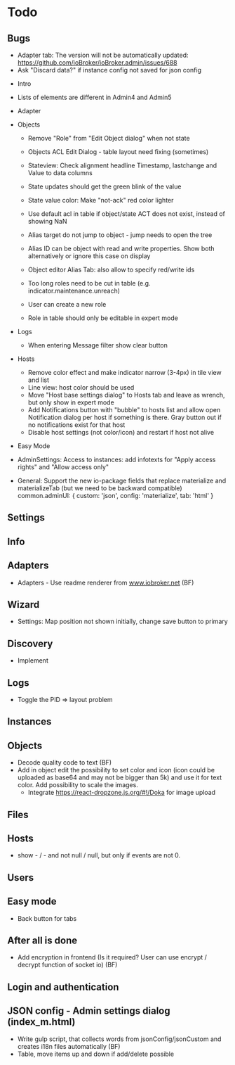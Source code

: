 # Todo

## Bugs
- Adapter tab: The version will not be automatically updated: https://github.com/ioBroker/ioBroker.admin/issues/688
- Ask "Discard data?" if instance config not saved for json config


* Intro
<!--   * Camera tile delete missing -->
- Lists of elements are different in Admin4 and Admin5

<!-- * Expert Settings:
  * Log: Move the "+" buttons to bottom of the page
  * Log: Change accordion title of log entries to other background color -->

* Adapter
  <!-- * Tile view: add Github logo (in front of installed version) -->
  <!-- * Check logic of command dialog:  -->
  <!--   
    - if command dialog is closed, is running is still set
    - If command dialog is in background, next install just opens this dialog and do nothing. -->
  
* Objects
  * Remove "Role" from "Edit Object dialog" when not state
  * Objects ACL Edit Dialog - table layout need fixing (sometimes)
  * Stateview: Check alignment headline Timestamp, lastchange and Value to data columns
  * State updates should get the green blink of the value
  * State value color: Make "not-ack" red color lighter
  * Use default acl in table if object/state ACT does not exist, instead of showing NaN
    
  * Alias target do not jump to object - jump needs to open the tree
  * Alias ID can be object with read and write properties. Show both alternatively or ignore this case on display
  * Object editor Alias Tab: also allow to specify red/write ids
    
  * Too long roles need to be cut in table (e.g. indicator.maintenance.unreach)
  * User can create a new role 

  * Role in table should only be editable in expert mode

* Logs
  * When entering Message filter show clear button

* Hosts
  * Remove color effect and make indicator narrow (3-4px) in tile view and list
  * Line view: host color should be used
  * Move "Host base settings dialog" to Hosts tab and leave as wrench, but only show in expert mode
  * Add Notifications button with "bubble" to hosts list and allow open Notification dialog per host if something is there. Gray button out if no notifications exist for that host
  * Disable host settings (not color/icon) and restart if host not alive

* Easy Mode

* AdminSettings: Access to instances: add infotexts for  "Apply access rights" and "Allow access only"

* General: Support the new io-package fields that replace materialize and materializeTab (but we need to be backward compatible)
  common.adminUI: {
  custom: 'json',
  config: 'materialize',
  tab: 'html'
  }

## Settings
  
## Info

## Adapters
- Adapters - Use readme renderer from www.iobroker.net (BF)

## Wizard
  * Settings: Map position not shown initially, change save button to primary

## Discovery
- Implement

## Logs
- Toggle the PID => layout problem

## Instances

## Objects
- Decode quality code to text (BF)
- Add in object edit the possibility to set color and icon (icon could be uploaded as base64 and may not be bigger than 5k) and use it for text color. Add possibility to scale the images.
  - Integrate https://react-dropzone.js.org/#!/Doka for image upload

## Files

## Hosts
- show - / - and not null / null, but only if events are not 0.

## Users

## Easy mode
- Back button for tabs

## After all is done
- Add encryption in frontend (Is it required? User can use encrypt / decrypt function of socket io) (BF)

## Login and authentication

## JSON config - Admin settings dialog (index_m.html)
- Write gulp script, that collects words from jsonConfig/jsonCustom and creates i18n files automatically (BF)
- Table, move items up and down if add/delete possible 
